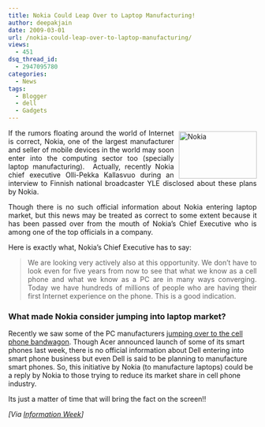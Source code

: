 ```yaml
---
title: Nokia Could Leap Over to Laptop Manufacturing!
author: deepakjain
date: 2009-03-01
url: /nokia-could-leap-over-to-laptop-manufacturing/
views:
  - 451
dsq_thread_id:
  - 2947095780
categories:
  - News
tags:
  - Blogger
  - dell
  - Gadgets
---
```

<span><img class="alignleft wp-image-52619" style="margin: 5px 0px 0px 10px" height="96" alt="Nokia" src="http://cdn.devilsworkshop.org/files/2009/02/nokia_logo.jpg" width="158" align="right" /></span>

<p align="justify">
  If the rumors floating around the world of Internet is correct, Nokia, one of the largest manufacturer and seller of mobile devices in the world may soon enter into the computing sector too (specially laptop manufacturing).&#160; Actually, recently Nokia chief executive Olli-Pekka Kallasvuo during an interview to Finnish national broadcaster YLE disclosed about these plans by Nokia.
</p>

<p align="justify">
  Though there is no such official information about Nokia entering laptop market, but this news may be treated as correct to some extent because it has been passed over from the mouth of Nokia’s Chief Executive who is among one of the top officials in a company.
</p>

<p align="justify">
  Here is exactly what, Nokia’s Chief Executive has to say:
</p>

> <p align="justify">
>   We are looking very actively also at this opportunity. We don&#8217;t have to look even for five years from now to see that what we know as a cell phone and what we know as a PC are in many ways converging. Today we have hundreds of millions of people who are having their first Internet experience on the phone. This is a good indication.
> </p>

### What made Nokia consider jumping into laptop market?

Recently we saw some of the PC manufacturers [jumping over to the cell phone bandwagon][1]. Though Acer announced launch of some of its smart phones last week, there is no official information about Dell entering into smart phone business but even Dell is said to be planning to manufacture smart phones. So, this initiative by Nokia (to manufacture laptops) could be a reply by Nokia to those trying to reduce its market share in cell phone industry.

Its just a matter of time that will bring the fact on the screen!! 

*[Via *<a href="http://www.informationweek.com/news/personal_tech/smartphones/showArticle.jhtml?articleID=214600319&subSection=All+Stories" onclick="_gaq.push(['_trackEvent', 'outbound-article', 'http://www.informationweek.com/news/personal_tech/smartphones/showArticle.jhtml?articleID=214600319&subSection=All+Stories', 'Information Week']);" ><em>Information Week</em></a>*]*

 [1]: http://devilsworkshop.org/is-dell-serious-about-smart-phones-business/

